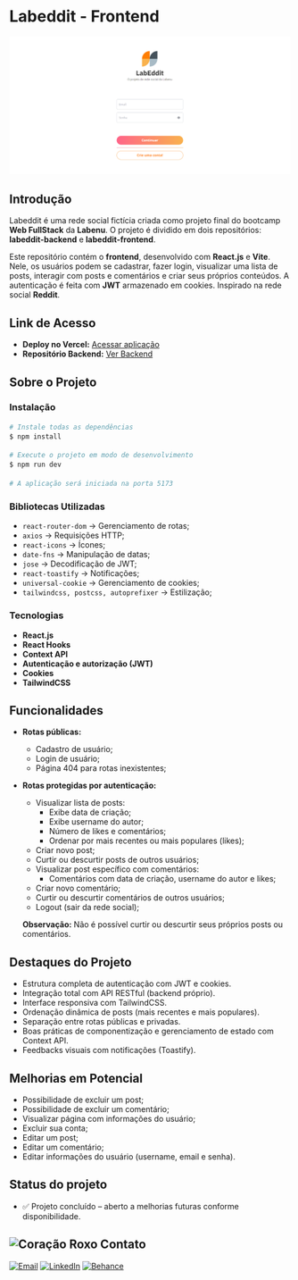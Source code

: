 # Labeddit - Frontend

![Preview](./src/assets/labeddit_preview.PNG)

## Introdução

Labeddit é uma rede social fictícia criada como projeto final do bootcamp **Web FullStack** da **Labenu**. O projeto é dividido em dois repositórios: **labeddit-backend** e **labeddit-frontend**.

Este repositório contém o **frontend**, desenvolvido com **React.js** e **Vite**. Nele, os usuários podem se cadastrar, fazer login, visualizar uma lista de posts, interagir com posts e comentários e criar seus próprios conteúdos. A autenticação é feita com **JWT** armazenado em cookies. Inspirado na rede social **Reddit**.


## Link de Acesso

- **Deploy no Vercel:** [Acessar aplicação](https://labeddit-frontend-suuzanemoura.vercel.app)
- **Repositório Backend:** [Ver Backend](https://github.com/suuzanemoura/labeddit-backend)

## Sobre o Projeto

### Instalação

```bash
# Instale todas as dependências
$ npm install

# Execute o projeto em modo de desenvolvimento
$ npm run dev

# A aplicação será iniciada na porta 5173
```

### Bibliotecas Utilizadas


- `react-router-dom` → Gerenciamento de rotas;
- `axios` → Requisições HTTP;
- `react-icons` → Ícones;
- `date-fns` → Manipulação de datas;
- `jose` → Decodificação de JWT;
- `react-toastify` → Notificações;
- `universal-cookie` → Gerenciamento de cookies;
- `tailwindcss, postcss, autoprefixer` → Estilização;

### Tecnologias

- **React.js**
- **React Hooks**
- **Context API**
- **Autenticação e autorização (JWT)**
- **Cookies**
- **TailwindCSS**

## Funcionalidades

- **Rotas públicas:**
  - Cadastro de usuário;
  - Login de usuário;
  - Página 404 para rotas inexistentes;
- **Rotas protegidas por autenticação:**
  - Visualizar lista de posts:
    - Exibe data de criação;
    - Exibe username do autor;
    - Número de likes e comentários;
    - Ordenar por mais recentes ou mais populares (likes);
  - Criar novo post;
  - Curtir ou descurtir posts de outros usuários;
  - Visualizar post específico com comentários:
    - Comentários com data de criação, username do autor e likes;
  - Criar novo comentário;
  - Curtir ou descurtir comentários de outros usuários;
  - Logout (sair da rede social);

  **Observação:** Não é possível curtir ou descurtir seus próprios posts ou comentários.

## Destaques do Projeto

- Estrutura completa de autenticação com JWT e cookies.
- Integração total com API RESTful (backend próprio).
- Interface responsiva com TailwindCSS.
- Ordenação dinâmica de posts (mais recentes e mais populares).
- Separação entre rotas públicas e privadas.
- Boas práticas de componentização e gerenciamento de estado com Context API.
- Feedbacks visuais com notificações (Toastify).

## Melhorias em Potencial
- Possibilidade de excluir um post;
- Possibilidade de excluir um comentário;
- Visualizar página com informações do usuário;
- Excluir sua conta;
- Editar um post;
- Editar um comentário;
- Editar informações do usuário (username, email e senha).

## Status do projeto

- ✅ Projeto concluído – aberto a melhorias futuras conforme disponibilidade.

## <img alt="Coração Roxo" height="15" src="https://github.com/suuzanemoura/suuzanemoura/assets/104701271/ce158244-38f2-4162-b0a4-24b1cfa66ef8"> **Contato**  
[![Email](https://img.shields.io/badge/-Gmail-EBE2F1?style=for-the-badge&logo=gmail&logoColor=460C68)](mailto:suuzanemoura@gmail.com)
[![LinkedIn](https://img.shields.io/badge/LinkedIn-EBE2F1?style=for-the-badge&logo=linkedin&logoColor=460C68)](https://www.linkedin.com/in/suuzanemoura)
[![Behance](https://img.shields.io/badge/-Behance-EBE2F1?style=for-the-badge&logo=behance&logoColor=460C68)](https://www.behance.net/suzanemoura)
